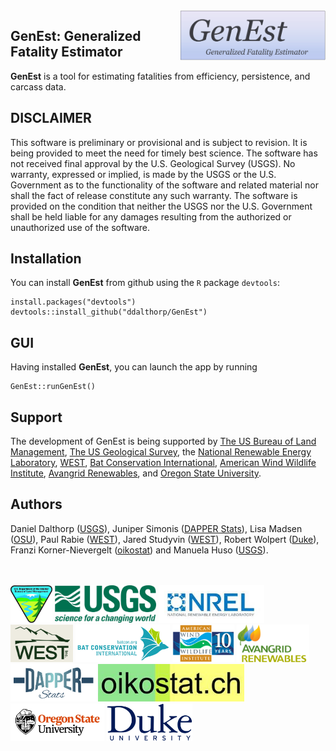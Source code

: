 <img src = 'inst/application/GenEst/www/GenEst.png' height = '80' align="right" />

## GenEst: Generalized Fatality Estimator     

**GenEst** is a tool for estimating fatalities from efficiency, persistence,
and carcass data.

## DISCLAIMER

This software is preliminary or provisional and is subject to revision. It is
being provided to meet the need for timely best science. The software has not
received final approval by the U.S. Geological Survey (USGS). No warranty,
expressed or implied, is made by the USGS or the U.S. Government as to the
functionality of the software and related material nor shall the fact of release
constitute any such warranty. The software is provided on the condition that
neither the USGS nor the U.S. Government shall be held liable for any damages
resulting from the authorized or unauthorized use of the software.

## Installation

You can install **GenEst** from github using the `R` package `devtools`:

```
install.packages("devtools")
devtools::install_github("ddalthorp/GenEst")
```

## GUI

Having installed **GenEst**, you can launch the app by running

```
GenEst::runGenEst()
```

## Support

The development of GenEst is being supported by [The US Bureau of Land
Management](https://www.blm.gov/), [The US Geological
Survey](https://www.usgs.gov/), the [National Renewable Energy 
Laboratory](https://www.nrel.gov/),
[WEST](http://www.westconsultants.com/), [Bat Conservation
International](http://www.batcon.org/), [American 
Wind Wildlife Institute](https://awwi.org/), [Avangrid 
Renewables](http://www.avangridrenewables.us/), and [Oregon State
University](https://oregonstate.edu/). 

## Authors

Daniel Dalthorp ([USGS](https://www.usgs.gov/)), Juniper Simonis ([DAPPER
Stats](www.dapperstats.com)), Lisa Madsen ([OSU](https://oregonstate.edu/)),
Paul Rabie ([WEST](http://www.westconsultants.com/)), Jared Studyvin
([WEST](http://www.westconsultants.com/)), Robert Wolpert 
([Duke](http://www2.stat.duke.edu/~rlw/)), Franzi Korner-Nievergelt 
([oikostat](http://www.oikostat.ch/)) and Manuela Huso 
([USGS](https://www.usgs.gov/)).

<br><br>
<img src = 'inst/application/GenEst/www/blm.jpg' height = '60'> <img src = 'inst/application/GenEst/www/usgs.png' height = '60'> <img src = 'inst/application/GenEst/www/nrel.jpg' height = '60'> <img src = 'inst/application/GenEst/www/west.png' height = '60'> <img src = 'inst/application/GenEst/www/bci.jpg' height = '60'> <img src = 'inst/application/GenEst/www/awwi.png' height = '60'> <img src = 'inst/application/GenEst/www/avangrid.png' height = '60'> <img src = 'inst/application/GenEst/www/dapper.png' height = '60'> <img src = 'inst/application/GenEst/www/oikostat.jpg' height = '60'> <img src = 'inst/application/GenEst/www/osu.jpg' height = '60'> <img src = 'inst/application/GenEst/www/duke.png' height = '60'>
